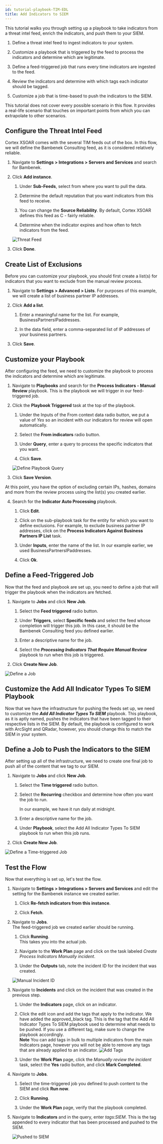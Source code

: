 ```yaml
---
id: tutorial-playbook-TIM-EDL
title: Add Indicators to SIEM
---
```

This tutorial walks you through setting up a playbook to take indicators from a threat intel feed, enrich the indicators, and push them to your SIEM. 

1. Define a threat intel feed to ingest indicators to your system.

2. Customize a playbook that is triggered by the feed to process the indicators and determine which are legitimate.

3. Define a feed-triggered job that runs every time indicators are ingested to the feed.

4. Review the indicators and determine with which tags each indicator should be tagged.

5. Customize a job that is time-based to push the indicators to the SIEM.

This tutorial does not cover every possible scenario in this flow. It provides a real-life scenario that touches on important points from which you can extrapolate to other scenarios.

## Configure the Threat Intel Feed

Cortex XSOAR comes with the several TIM feeds out of the box. In this flow, we will define the Bambenek Consulting feed, as it is considered relatively reliable.

1. Navigate to **Settings > Integrations > Servers and Services** and search for Bambenek.

2. Click **Add instance**.

    1. Under **Sub-Feeds**, select from where you want to pull the data.

    2. Determine the default reputation that you want indicators from this feed to receive. 

    3. You can change the **Source Reliability**. By default, Cortex XSOAR defines this feed as C - fairly reliable.

    4. Determine when the indicator expires and how often to fetch indicators from the feed.

    ![Threat Feed](../doc_imgs/tutorials/tutorial-playbook-TIM-EDL/tutorial_playbook_tim_feed.png "Threat Feed")

3. Click **Done**.

## Create List of Exclusions

Before you can customize your playbook, you should first create a list(s) for indicators that you want to exclude from the manual review process.

1. Navigate to **Settings > Advanced > Lists**.
    For purposes of this example, we will create a list of business partner IP addresses.

2. Click **Add a list**. 

    1. Enter a meaningful name for the list. For example, BusinessPartnersIPaddresses.

    2. In the data field, enter a comma-separated list of IP addresses of your business partners.
    
3. Click **Save**.

## Customize your Playbook

After configuring the feed, we need to customize the playbook to process the indicators and determine which are legitimate.

1. Navigate to **Playbooks** and search for the **Process Indicators - Manual Review** playbook. This is the playbook we will trigger in our feed-triggered job.

2. Click the **Playbook Triggered** task at the top of the playbook. 

    1. Under the Inputs of the From context data radio button, we put a value of *Yes* so an incident with our indicators for review will open automatically. 

    2. Select the **From indicators** radio button.

    3. Under **Query**, enter a query to process the specific indicators that you want.

    4. Click **Save**.

    ![Define Playbook Query](../doc_imgs/tutorials/tutorial-playbook-TIM-EDL/tutorial_playbook_inputs-outputs.png "Define Playbook Query")

3. Click **Save Version**.

At this point, you have the option of excluding certain IPs, hashes, domains and more from the review process using the list(s) you created earlier.

4. Search for the **Indicator Auto Processing** playbook.

    1. Click **Edit**.
    
    2. Click on the sub-playbook task for the entity for which you want to define exclusions. For example, to exclude business partner IP addresses, click on the **Process Indicators Against Business Partners IP List** task.

    3. Under **Inputs**, enter the name of the list. In our example earlier, we used BusinessPartnersIPaddresses.

    4. Click **Ok**.

## Define a Feed-Triggered Job

Now that the feed and playbook are set up, you need to define a job that will trigger the playbook when the indicators are fetched.

1. Navigate to **Jobs** and click **New Job**.

    1. Select the **Feed triggered** radio button.

    2. Under **Triggers**, select **Specific feeds** and select the feed whose completion will trigger this job. In this case, it should be the Bambenek Consulting feed you defined earlier.

    3. Enter a descriptive name for the job.

    4. Select the ***Processing Indicators That Require Manual Review*** playbook to run when this job is triggered. 

2. Click **Create New Job**.

![Define a Job](../doc_imgs/tutorials/tutorial-playbook-TIM-EDL/tutorial_playbook_define-job.png "Define a Job")

## Customize the Add All Indicator Types To SIEM Playbook

Now that we have the infrastructure for pushing the feeds set up, we need to customize the ***Add All Indicator Types To SIEM*** playbook. This playbook, as it is aptly named, pushes the indicators that have been tagged to their respective lists in the SIEM. By default, the playbook is configured to work with ArcSight and QRadar, however, you should change this to match the SIEM in your system. 

## Define a Job to Push the Indicators to the SIEM

After setting up all of the infrastructure, we need to create one final job to push all of the content that we tag to our SIEM. 

1. Navigate to **Jobs** and click **New Job**.

    1. Select the **Time triggered** radio button.

    2. Select the **Recurring** checkbox and determine how often you want the job to run.

       In our example, we have it run daily at midnight.

    3. Enter a descriptive name for the job.

    4. Under **Playbook**, select the Add All Indicator Types To SIEM playbook to run when this job runs. 

2. Click **Create New Job**.

![Define a Time-triggered Job](../doc_imgs/tutorials/tutorial-playbook-TIM-EDL/tutorial_playbook_define-time-triggered-job.png "Define a Time-triggered Job")


## Test the Flow

Now that everything is set up, let's test the flow.

1. Navigate to **Settings > Integrations > Servers and Services** and edit the setting for the Bambenek instance we created earlier.

    1. Click **Re-fetch indicators from this instance**.

    2. Click **Fetch**.

2. Navigate to **Jobs**. <br/> The feed-triggered job we created earlier should be running.

    1. Click **Running**. <br/> This takes you into the actual job.

    2. Navigate to the **Work Plan** page and click on the task labeled *Create Process Indicators Manually incident*.

    3. Under the **Outputs** tab, note the incident ID for the incident that was created.

    ![Manual Incident ID](../doc_imgs/tutorials/tutorial-playbook-TIM-EDL/tutorial_playbook_manual-incident-id.png "Manual Incident ID")

3. Navigate to **Incidents** and click on the incident that was created in the previous step.

    1. Under the **Indicators** page, click on an indicator. 
    
    2. Click the edit icon and add the tags that apply to the indicator. We have added the approved_black tag. This is the tag that the Add All Indicator Types To SIEM playbook used to determine what needs to be pushed. If you use a different tag, make sure to change the playbook accordingly. <br/> **Note** You can add tags in bulk to multiple indicators from the main Indicators page, however you will not be able to remove any tags that are already applied to an indicator.
    ![Add Tags](../doc_imgs/tutorials/tutorial-playbook-TIM-EDL/tutorial_playbook_add-tag.png "Add Tags")

    3. Under the **Work Plan** page, click the *Manually review the incident* task, select the **Yes** radio button, and click **Mark Completed**.

4. Navigate to **Jobs**. 

    1. Select the time-triggered job you defined to push content to the SIEM and click **Run now**. 

    2. Click **Running**.

    3. Under the **Work Plan** page, verify that the playbook completed. 

5. Navigate to **Indicators** and in the query, enter *tags:SIEM*. This is the tag appended to every indicator that has been processed and pushed to the SIEM.

    ![Pushed to SIEM](../doc_imgs/tutorials/tutorial-playbook-TIM-EDL/tutorial_playbook_pushed-to-SIEM.png "Pushed to SIEM")    
